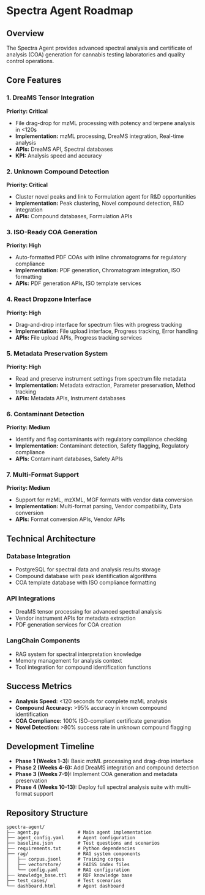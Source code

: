 # Spectra Agent Roadmap

## Overview
The Spectra Agent provides advanced spectral analysis and certificate of analysis (COA) generation for cannabis testing laboratories and quality control operations.

## Core Features

### 1. DreaMS Tensor Integration
**Priority: Critical**
- File drag-drop for mzML processing with potency and terpene analysis in <120s
- **Implementation:** mzML processing, DreaMS integration, Real-time analysis
- **APIs:** DreaMS API, Spectral databases
- **KPI:** Analysis speed and accuracy

### 2. Unknown Compound Detection
**Priority: Critical**
- Cluster novel peaks and link to Formulation agent for R&D opportunities
- **Implementation:** Peak clustering, Novel compound detection, R&D integration
- **APIs:** Compound databases, Formulation APIs

### 3. ISO-Ready COA Generation
**Priority: High**
- Auto-formatted PDF COAs with inline chromatograms for regulatory compliance
- **Implementation:** PDF generation, Chromatogram integration, ISO formatting
- **APIs:** PDF generation APIs, ISO template services

### 4. React Dropzone Interface
**Priority: High**
- Drag-and-drop interface for spectrum files with progress tracking
- **Implementation:** File upload interface, Progress tracking, Error handling
- **APIs:** File upload APIs, Progress tracking services

### 5. Metadata Preservation System
**Priority: High**
- Read and preserve instrument settings from spectrum file metadata
- **Implementation:** Metadata extraction, Parameter preservation, Method tracking
- **APIs:** Metadata APIs, Instrument databases

### 6. Contaminant Detection
**Priority: Medium**
- Identify and flag contaminants with regulatory compliance checking
- **Implementation:** Contaminant detection, Safety flagging, Regulatory compliance
- **APIs:** Contaminant databases, Safety APIs

### 7. Multi-Format Support
**Priority: Medium**
- Support for mzML, mzXML, MGF formats with vendor data conversion
- **Implementation:** Multi-format parsing, Vendor compatibility, Data conversion
- **APIs:** Format conversion APIs, Vendor APIs

## Technical Architecture

### Database Integration
- PostgreSQL for spectral data and analysis results storage
- Compound database with peak identification algorithms
- COA template database with ISO compliance formatting

### API Integrations
- DreaMS tensor processing for advanced spectral analysis
- Vendor instrument APIs for metadata extraction
- PDF generation services for COA creation

### LangChain Components
- RAG system for spectral interpretation knowledge
- Memory management for analysis context
- Tool integration for compound identification functions

## Success Metrics
- **Analysis Speed:** <120 seconds for complete mzML analysis
- **Compound Accuracy:** >95% accuracy in known compound identification
- **COA Compliance:** 100% ISO-compliant certificate generation
- **Novel Detection:** >80% success rate in unknown compound flagging

## Development Timeline
- **Phase 1 (Weeks 1-3):** Basic mzML processing and drag-drop interface
- **Phase 2 (Weeks 4-6):** Add DreaMS integration and compound detection
- **Phase 3 (Weeks 7-9):** Implement COA generation and metadata preservation
- **Phase 4 (Weeks 10-13):** Deploy full spectral analysis suite with multi-format support

## Repository Structure
```
spectra-agent/
├── agent.py              # Main agent implementation
├── agent_config.yaml     # Agent configuration
├── baseline.json         # Test questions and scenarios
├── requirements.txt      # Python dependencies
├── rag/                  # RAG system components
│   ├── corpus.jsonl      # Training corpus
│   ├── vectorstore/      # FAISS index files
│   └── config.yaml       # RAG configuration
├── knowledge_base.ttl    # RDF knowledge base
├── test_cases/           # Test scenarios
└── dashboard.html        # Agent dashboard
```